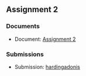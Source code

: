 ## Assignment 2

### Documents

- Document: [Assignment 2](docs/Assignment%202.pdf)

### Submissions

- Submission: [hardingadonis](https://github.com/MMA301/assignment-2)
